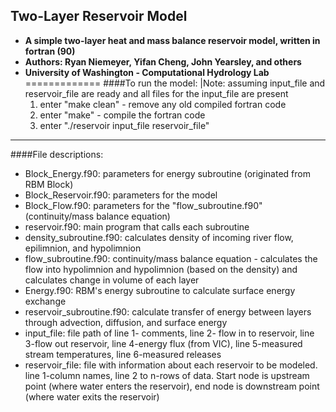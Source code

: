 ## Two-Layer Reservoir Model
- **A simple two-layer heat and mass balance reservoir model, written in fortran (90)**
- **Authors: Ryan Niemeyer, Yifan Cheng, John Yearsley, and others**
- **University of Washington - Computational Hydrology Lab**
=============
####To run the model:
|Note: assuming input_file and reservoir_file are ready and all files for the input_file are present
  1. enter "make clean" - remove any old compiled fortran code
  2. enter "make" - compile the fortran code
  3. enter "./reservoir input_file reservoir_file"
--------------------------  
####File descriptions:
  - Block_Energy.f90: parameters for energy subroutine (originated from RBM Block)
  - Block_Reservoir.f90: parameters for the model
  - Block_Flow.f90: parameters for the "flow_subroutine.f90" (continuity/mass balance equation)
  - reservoir.f90: main program that calls each subroutine
  - density_subroutine.f90: calculates density of incoming river flow, epilimnion, and hypolimnion
  - flow_subroutine.f90: continuity/mass balance equation - calculates the flow into hypolimnion 
      and hypolimnion (based on the density) and calculates change in volume of each layer
  - Energy.f90: RBM's energy subroutine to calculate surface energy exchange
  - reservoir_subroutine.f90: calculate transfer of energy between layers through advection, 
      diffusion, and surface energy
  - input_file: file path of line 1- comments, line 2- flow in to reservoir, line 3-flow out reservoir, 
      line 4-energy flux (from VIC), line 5-measured stream temperatures, line 6-measured releases
  - reservoir_file: file with information about each reservoir to be modeled. line 1-column names,
      line 2 to n-rows of data. Start node is upstream point (where water enters the reservoir), 
      end node is downstream point (where water exits the reservoir)

